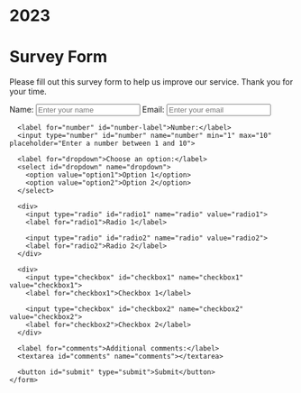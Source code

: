 # 2023
 <!DOCTYPE html>
<html>
  <head>
    <link rel="stylesheet" href="styles.css">
  </head>
  <body>
    <h1 id="title">Survey Form</h1>
    <p id="description">Please fill out this survey form to help us improve our service. Thank you for your time.</p>
    <form id="survey-form">
      <label for="name" id="name-label">Name:</label>
      <input type="text" id="name" name="name" required placeholder="Enter your name">
      <label for="email" id="email-label">Email:</label>
      <input type="email" id="email" name="email" required placeholder="Enter your email">
      
      <label for="number" id="number-label">Number:</label>
      <input type="number" id="number" name="number" min="1" max="10" placeholder="Enter a number between 1 and 10">
      
      <label for="dropdown">Choose an option:</label>
      <select id="dropdown" name="dropdown">
        <option value="option1">Option 1</option>
        <option value="option2">Option 2</option>
      </select>
      
      <div>
        <input type="radio" id="radio1" name="radio" value="radio1">
        <label for="radio1">Radio 1</label>
        
        <input type="radio" id="radio2" name="radio" value="radio2">
        <label for="radio2">Radio 2</label>
      </div>
      
      <div>
        <input type="checkbox" id="checkbox1" name="checkbox1" value="checkbox1">
        <label for="checkbox1">Checkbox 1</label>
        
        <input type="checkbox" id="checkbox2" name="checkbox2" value="checkbox2">
        <label for="checkbox2">Checkbox 2</label>
      </div>
      
      <label for="comments">Additional comments:</label>
      <textarea id="comments" name="comments"></textarea>
      
      <button id="submit" type="submit">Submit</button>
    </form>
  </body>
</html>

